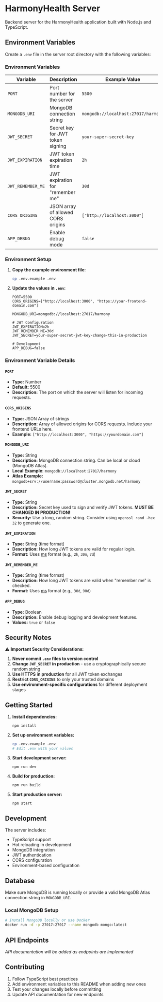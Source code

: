 # HarmonyHealth Server

Backend server for the HarmonyHealth application built with Node.js and TypeScript.

## Environment Variables

Create a `.env` file in the server root directory with the following variables:

### Environment Variables

| Variable | Description | Example Value | Required |
|----------|-------------|---------------|----------|
| `PORT` | Port number for the server | `5500` | ✅ |
| `MONGODB_URI` | MongoDB connection string | `mongodb://localhost:27017/harmony` | ✅ |
| `JWT_SECRET` | Secret key for JWT token signing | `your-super-secret-key` | ✅ |
| `JWT_EXPIRATION` | JWT token expiration time | `2h` | ✅ |
| `JWT_REMEMBER_ME` | JWT expiration for "remember me" | `30d` | ✅ |
| `CORS_ORIGINS` | JSON array of allowed CORS origins | `["http://localhost:3000"]` | ❌ |
| `APP_DEBUG` | Enable debug mode | `false` | ❌ |

### Environment Setup

1. **Copy the example environment file:**
   ```bash
   cp .env.example .env
   ```

2. **Update the values in `.env`:**
   ```env
   PORT=5500
   CORS_ORIGINS=["http://localhost:3000", "https://your-frontend-domain.com"]
   
   MONGODB_URI=mongodb://localhost:27017/harmony
   
   # JWT Configuration
   JWT_EXPIRATION=2h
   JWT_REMEMBER_ME=30d
   JWT_SECRET=your-super-secret-jwt-key-change-this-in-production
   
   # Development
   APP_DEBUG=false
   ```

### Environment Variable Details

#### `PORT`
- **Type:** Number
- **Default:** 5500
- **Description:** The port on which the server will listen for incoming requests.

#### `CORS_ORIGINS`
- **Type:** JSON Array of strings
- **Description:** Array of allowed origins for CORS requests. Include your frontend URLs here.
- **Example:** `["http://localhost:3000", "https://yourdomain.com"]`

#### `MONGODB_URI`
- **Type:** String
- **Description:** MongoDB connection string. Can be local or cloud (MongoDB Atlas).
- **Local Example:** `mongodb://localhost:27017/harmony`
- **Atlas Example:** `mongodb+srv://username:password@cluster.mongodb.net/harmony`

#### `JWT_SECRET`
- **Type:** String
- **Description:** Secret key used to sign and verify JWT tokens. **MUST BE CHANGED IN PRODUCTION!**
- **Security:** Use a long, random string. Consider using `openssl rand -hex 32` to generate one.

#### `JWT_EXPIRATION`
- **Type:** String (time format)
- **Description:** How long JWT tokens are valid for regular login.
- **Format:** Uses [ms](https://github.com/vercel/ms) format (e.g., `2h`, `30m`, `7d`)

#### `JWT_REMEMBER_ME`
- **Type:** String (time format)  
- **Description:** How long JWT tokens are valid when "remember me" is checked.
- **Format:** Uses [ms](https://github.com/vercel/ms) format (e.g., `30d`, `90d`)

#### `APP_DEBUG`
- **Type:** Boolean
- **Description:** Enable debug logging and development features.
- **Values:** `true` or `false`

## Security Notes

⚠️ **Important Security Considerations:**

1. **Never commit `.env` files to version control**
2. **Change `JWT_SECRET` in production** - use a cryptographically secure random string
3. **Use HTTPS in production** for all JWT token exchanges
4. **Restrict `CORS_ORIGINS`** to only your trusted domains
5. **Use environment-specific configurations** for different deployment stages

## Getting Started

1. **Install dependencies:**
   ```bash
   npm install
   ```

2. **Set up environment variables:**
   ```bash
   cp .env.example .env
   # Edit .env with your values
   ```

3. **Start development server:**
   ```bash
   npm run dev
   ```

4. **Build for production:**
   ```bash
   npm run build
   ```

5. **Start production server:**
   ```bash
   npm start
   ```

## Development

The server includes:
- TypeScript support
- Hot reloading in development
- MongoDB integration
- JWT authentication
- CORS configuration
- Environment-based configuration

## Database

Make sure MongoDB is running locally or provide a valid MongoDB Atlas connection string in `MONGODB_URI`.

### Local MongoDB Setup
```bash
# Install MongoDB locally or use Docker
docker run -d -p 27017:27017 --name mongodb mongo:latest
```

## API Endpoints

*API documentation will be added as endpoints are implemented*

## Contributing

1. Follow TypeScript best practices
2. Add environment variables to this README when adding new ones
3. Test your changes locally before committing
4. Update API documentation for new endpoints
